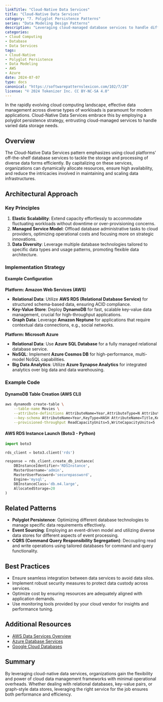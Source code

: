 ```yaml
---
linkTitle: "Cloud-Native Data Services"
title: "Cloud-Native Data Services"
category: "7. Polyglot Persistence Patterns"
series: "Data Modeling Design Patterns"
description: "Leveraging cloud-managed database services to handle different types of data workloads, facilitating scalability, availability, and ease of management by utilizing diverse database types offered by cloud providers."
categories:
- Cloud Computing
- Database
- Data Services
tags:
- Cloud-Native
- Polyglot Persistence
- Data Modeling
- AWS
- Azure
date: 2024-07-07
type: docs
canonical: "https://softwarepatternslexicon.com/102/7/28"
license: "© 2024 Tokenizer Inc. CC BY-NC-SA 4.0"
---
```



In the rapidly evolving cloud computing landscape, effective data management across diverse types of workloads is paramount for modern applications. Cloud-Native Data Services embrace this by employing a polyglot persistence strategy, entrusting cloud-managed services to handle varied data storage needs.

## Overview

The Cloud-Native Data Services pattern emphasizes using cloud platforms' off-the-shelf database services to tackle the storage and processing of diverse data forms efficiently. By capitalizing on these services, organizations can dynamically allocate resources, ensure high availability, and reduce the intricacies involved in maintaining and scaling data infrastructures.

## Architectural Approach

### Key Principles

1. **Elastic Scalability**: Extend capacity effortlessly to accommodate fluctuating workloads without downtime or over-provisioning concerns.
2. **Managed Service Model**: Offload database administrative tasks to cloud providers, optimizing operational costs and focusing more on strategic innovations.
3. **Data Diversity**: Leverage multiple database technologies tailored to specific data types and usage patterns, promoting flexible data architecture.

### Implementation Strategy

#### Example Configuration

**Platform: Amazon Web Services (AWS)**

- **Relational Data**: Utilize **AWS RDS (Relational Database Service)** for structured schema-based data, ensuring ACID compliance.
- **Key-Value Store**: Deploy **DynamoDB** for fast, scalable key-value data management, crucial for high-throughput applications.
- **Graph Data**: Leverage **Amazon Neptune** for applications that require contextual data connections, e.g., social networks.

**Platform: Microsoft Azure**

- **Relational Data**: Use **Azure SQL Database** for a fully managed relational database service.
- **NoSQL**: Implement **Azure Cosmos DB** for high-performance, multi-model NoSQL capabilities.
- **Big Data Analytics**: Utilize **Azure Synapse Analytics** for integrated analytics over big data and data warehousing.

### Example Code


#### DynamoDB Table Creation (AWS CLI)

```bash
aws dynamodb create-table \
    --table-name Movies \
    --attribute-definitions AttributeName=Year,AttributeType=N AttributeName=Title,AttributeType=S \
    --key-schema AttributeName=Year,KeyType=HASH AttributeName=Title,KeyType=RANGE \
    --provisioned-throughput ReadCapacityUnits=5,WriteCapacityUnits=5
```

#### AWS RDS Instance Launch (Boto3 - Python)

```python
import boto3

rds_client = boto3.client('rds')

response = rds_client.create_db_instance(
    DBInstanceIdentifier='RDSInstance',
    MasterUsername='admin',
    MasterUserPassword='securepassword',
    Engine='mysql',
    DBInstanceClass='db.m4.large',
    AllocatedStorage=20
)
```

## Related Patterns

- **Polyglot Persistence**: Optimizing different database technologies to manage specific data requirements effectively.
- **Event Sourcing**: Employing an event-driven model and utilizing diverse data stores for different aspects of event processing.
- **CQRS (Command Query Responsibility Segregation)**: Decoupling read and write operations using tailored databases for command and query functionality.

## Best Practices

- Ensure seamless integration between data services to avoid data silos.
- Implement robust security measures to protect data custody across services.
- Optimize cost by ensuring resources are adequately aligned with application demands.
- Use monitoring tools provided by your cloud vendor for insights and performance tuning.

## Additional Resources

- [AWS Data Services Overview](https://aws.amazon.com/products/databases/)
- [Azure Database Services](https://azure.microsoft.com/en-us/products/databases/)
- [Google Cloud Databases](https://cloud.google.com/products/databases)

## Summary

By leveraging cloud-native data services, organizations gain the flexibility and power of cloud data management frameworks with minimal operational overheads. Whether dealing with relational databases, key-value pairs, or graph-style data stores, leveraging the right service for the job ensures both performance and efficiency.

